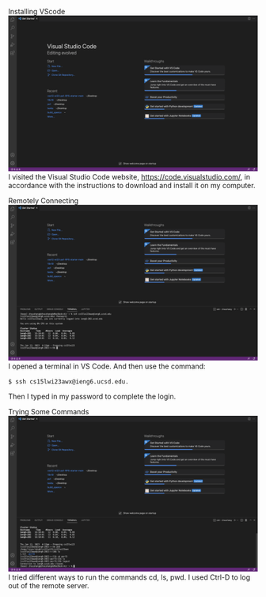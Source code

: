 Installing VScode
![image](1.png)
I visited the Visual Studio Code website, <https://code.visualstudio.com/>, in accordance with the instructions to download and install it on my computer.

Remotely Connecting
![image](2.png)
I opened a terminal in VS Code. And then use the command:
``````
$ ssh cs15lwi23awx@ieng6.ucsd.edu.
``````
Then I typed in my password to complete the login.

Trying Some Commands
![image](3.png)
I tried different ways to run the commands cd, ls, pwd. I used Ctrl-D to log out of the remote server.
